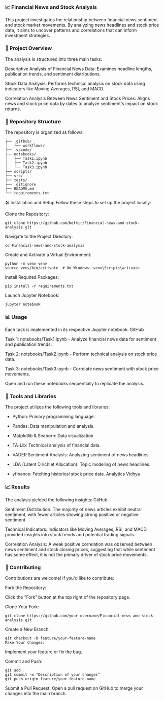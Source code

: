 ### 📈 Financial News and Stock Analysis
This project investigates the relationship between financial news sentiment and stock market movements. By analyzing news headlines and stock price data, it aims to uncover patterns and correlations that can inform investment strategies.

### 🧠 Project Overview
The analysis is structured into three main tasks:

Descriptive Analysis of Financial News Data: Examines headline lengths, publication trends, and sentiment distributions.

Stock Data Analysis: Performs technical analysis on stock data using indicators like Moving Averages, RSI, and MACD.

Correlation Analysis Between News Sentiment and Stock Prices: Aligns news and stock price data by dates to analyze sentiment's impact on stock returns.

### 📁 Repository Structure
The repository is organized as follows:

```
├── .github/
│   └── workflows/
├── .vscode/
├── notebooks/
│   ├── Task1.ipynb
│   ├── Task2.ipynb
│   └── Task3.ipynb
├── scripts/
├── src/
├── tests/
├── .gitignore
├── README.md
└── requirements.txt
```

🛠️ Installation and Setup
Follow these steps to set up the project locally:

Clone the Repository:
```
git clone https://github.com/befkir/Financial-news-and-stock-analysis.git
```
Navigate to the Project Directory:

```
cd Financial-news-and-stock-analysis
```
Create and Activate a Virtual Environment:
```
python -m venv venv
source venv/bin/activate  # On Windows: venv\Scripts\activate
```
Install Required Packages:
```
pip install -r requirements.txt
```
Launch Jupyter Notebook:
```
jupyter notebook
```

### 📊 Usage
Each task is implemented in its respective Jupyter notebook:
GitHub

Task 1: notebooks/Task1.ipynb - Analyze financial news data for sentiment and publication trends.

Task 2: notebooks/Task2.ipynb - Perform technical analysis on stock price data.

Task 3: notebooks/Task3.ipynb - Correlate news sentiment with stock price movements.

Open and run these notebooks sequentially to replicate the analysis.


### 🧰 Tools and Libraries
The project utilizes the following tools and libraries:

* Python: Primary programming language.

* Pandas: Data manipulation and analysis.

* Matplotlib & Seaborn: Data visualization.

* TA-Lib: Technical analysis of financial data.

* VADER Sentiment Analysis: Analyzing sentiment of news headlines.

* LDA (Latent Dirichlet Allocation): Topic modeling of news headlines.

* yfinance: Fetching historical stock price data.
Analytics Vidhya

### 📈 Results
The analysis yielded the following insights:
GitHub

Sentiment Distribution: The majority of news articles exhibit neutral sentiment, with fewer articles showing strong positive or negative sentiment.

Technical Indicators: Indicators like Moving Averages, RSI, and MACD provided insights into stock trends and potential trading signals.

Correlation Analysis: A weak positive correlation was observed between news sentiment and stock closing prices, suggesting that while sentiment has some effect, it is not the primary driver of stock price movements.

### 🤝 Contributing
Contributions are welcome! If you'd like to contribute:

Fork the Repository:

Click the "Fork" button at the top right of the repository page.

Clone Your Fork:
```
git clone https://github.com/your-username/Financial-news-and-stock-analysis.git
```
Create a New Branch:
```
git checkout -b feature/your-feature-name
Make Your Changes:
```

Implement your feature or fix the bug.

Commit and Push:

```
git add .
git commit -m "Description of your changes"
git push origin feature/your-feature-name
```
Submit a Pull Request:
Open a pull request on GitHub to merge your changes into the main branch.
